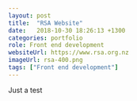```yaml
---
layout: post
title:  "RSA Website"
date:   2018-10-30 18:26:13 +1300
categories: portfolio
role: Front end development
websiteUrl: https://www.rsa.org.nz
imageUrl: rsa-400.png
tags: ["Front end development"]
---
```

Just a test
